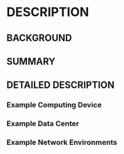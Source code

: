 # DESCRIPTION

## BACKGROUND

## SUMMARY

## DETAILED DESCRIPTION

### Example Computing Device

### Example Data Center

### Example Network Environments

